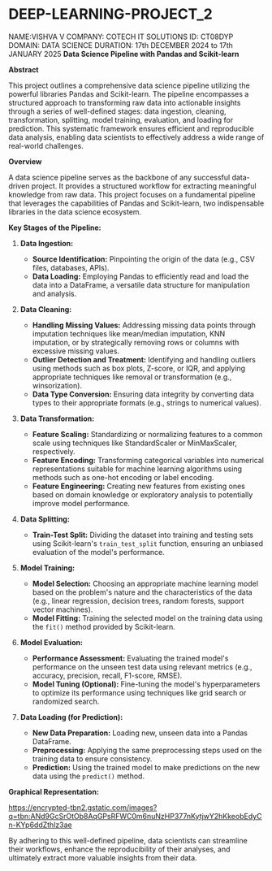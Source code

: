 # DEEP-LEARNING-PROJECT_2
NAME:VISHVA V 
COMPANY: COTECH IT SOLUTIONS
ID: CT08DYP
DOMAIN: DATA SCIENCE
DURATION: 17th DECEMBER 2024 to 17th JANUARY 2025
**Data Science Pipeline with Pandas and Scikit-learn**

**Abstract**

This project outlines a comprehensive data science pipeline utilizing the powerful libraries Pandas and Scikit-learn. The pipeline encompasses a structured approach to transforming raw data into actionable insights through a series of well-defined stages: data ingestion, cleaning, transformation, splitting, model training, evaluation, and loading for prediction. This systematic framework ensures efficient and reproducible data analysis, enabling data scientists to effectively address a wide range of real-world challenges.

**Overview**

A data science pipeline serves as the backbone of any successful data-driven project. It provides a structured workflow for extracting meaningful knowledge from raw data. This project focuses on a fundamental pipeline that leverages the capabilities of Pandas and Scikit-learn, two indispensable libraries in the data science ecosystem.

**Key Stages of the Pipeline:**

1. **Data Ingestion:**
   - **Source Identification:** Pinpointing the origin of the data (e.g., CSV files, databases, APIs).
   - **Data Loading:** Employing Pandas to efficiently read and load the data into a DataFrame, a versatile data structure for manipulation and analysis.

2. **Data Cleaning:**
   - **Handling Missing Values:** Addressing missing data points through imputation techniques like mean/median imputation, KNN imputation, or by strategically removing rows or columns with excessive missing values.
   - **Outlier Detection and Treatment:** Identifying and handling outliers using methods such as box plots, Z-score, or IQR, and applying appropriate techniques like removal or transformation (e.g., winsorization).
   - **Data Type Conversion:** Ensuring data integrity by converting data types to their appropriate formats (e.g., strings to numerical values).

3. **Data Transformation:**
   - **Feature Scaling:** Standardizing or normalizing features to a common scale using techniques like StandardScaler or MinMaxScaler, respectively.
   - **Feature Encoding:** Transforming categorical variables into numerical representations suitable for machine learning algorithms using methods such as one-hot encoding or label encoding.
   - **Feature Engineering:** Creating new features from existing ones based on domain knowledge or exploratory analysis to potentially improve model performance.

4. **Data Splitting:**
   - **Train-Test Split:** Dividing the dataset into training and testing sets using Scikit-learn's `train_test_split` function, ensuring an unbiased evaluation of the model's performance.

5. **Model Training:**
   - **Model Selection:** Choosing an appropriate machine learning model based on the problem's nature and the characteristics of the data (e.g., linear regression, decision trees, random forests, support vector machines).
   - **Model Fitting:** Training the selected model on the training data using the `fit()` method provided by Scikit-learn.

6. **Model Evaluation:**
   - **Performance Assessment:** Evaluating the trained model's performance on the unseen test data using relevant metrics (e.g., accuracy, precision, recall, F1-score, RMSE).
   - **Model Tuning (Optional):** Fine-tuning the model's hyperparameters to optimize its performance using techniques like grid search or randomized search.

7. **Data Loading (for Prediction):**
   - **New Data Preparation:** Loading new, unseen data into a Pandas DataFrame.
   - **Preprocessing:** Applying the same preprocessing steps used on the training data to ensure consistency.
   - **Prediction:** Using the trained model to make predictions on the new data using the `predict()` method.

**Graphical Representation:**

https://encrypted-tbn2.gstatic.com/images?q=tbn:ANd9GcSrOtOb8AqGPsRFWC0m6nuNzHP377nKytjwY2hKkeobEdyCn-KYp6ddZthlz3ae

By adhering to this well-defined pipeline, data scientists can streamline their workflows, enhance the reproducibility of their analyses, and ultimately extract more valuable insights from their data.
